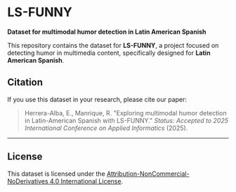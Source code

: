 # LS-FUNNY

**Dataset for multimodal humor detection in Latin American Spanish**

This repository contains the dataset for **LS-FUNNY**, a project focused on detecting humor in multimedia content, specifically designed for **Latin American Spanish**. 

## Citation

If you use this dataset in your research, please cite our paper:

> Herrera-Alba, E., Manrique, R. "Exploring multimodal humor detection in Latin-American Spanish with LS-FUNNY." *Status: Accepted to 2025 International Conference on Applied Informatics* (2025).


---

## License

This dataset is licensed under the [Attribution-NonCommercial-NoDerivatives 4.0 International License](https://creativecommons.org/licenses/by-nc-nd/4.0/). 
